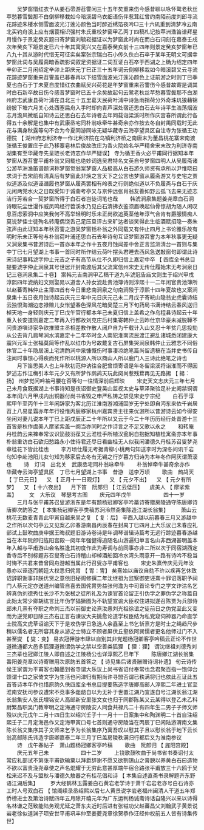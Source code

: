 <!-- { "loadSidebar": true } -->
　　吴梦窗惜红衣予从姜石帚游苕霅闲三十五年矣重来伤今感昔聊以咏怀鹭老秋丝苹愁暮雪鬓那不白倒柳移栽如今暗溪碧乌衣细语伤伴惹茸红曾约南陌前度刘郎寻流花踪迹朱楼水侧雪面波光汀莲沁颜色当时醉近绣箔夜吟□三十六矶重到清梦冷云南北买钓舟溪上应有烟蓑相识强村朱氏重校梦窗甲乙丙丁四稿札记按苹洲渔笛谱拜星月慢作于景定癸亥题曰寄梦窗刘毓崧据证以为梦窗此时尚在而白石词刻在嘉泰壬戌次年癸亥下距景定已六十年其寓吴兴又在嘉泰癸亥前十三四年则景定癸亥梦窗年已八九十其从游时代惜无可征实矣案张宗瑞白石小传久佚白石卒于某年无明文可据幸梦窗此词与吴履斋暗香疏影词叙足资据证二词互证白石卒于西湖之上确为绍定四年辛卯正二月闲绍定辛卯上距庆元丁巳正三十五年词云倒柳移栽如今暗溪碧又云寻流花踪迹梦窗重来苕霅盖已暮春再以下结雪面波光汀莲沁颜色上证前游之时则丁巳季夏也白石于丁未夏自度惜红衣曲赋吴兴荷花是年梦窗重来苕霅伤今感昔故寄是调其时白石新卒故曰伤今感昔梦窗时已五十余矣故起句云鹭老秋丝苹愁暮雪鬓那不白湖州府志武康县荷叶浦在县北三十五里葛天民荷叶浦中诗急雨捎荷分外奇珠玑狼藉锦纷披下塘六月关心处西塞扁舟入手时却向青芦深处宿还思白石去年诗平生浩荡烟波志月澹风微祇自知诗云还思白石去年诗者去年同载诣梁溪时所作庆宫春所谓此行各得五十余解是也集中有武康丞宅同朴翁咏牵牛甚奇余亦作按去冬自封禺同载时无此花与满身秋露等句不合为今夏同游同咏无疑华藏寺云海亭望具区自注寺为张循王功德院 【 湖州府志利济寺一作北利济院在乌镇利济桥之南唐末为董昌桃花寨宋南渡张循王俊置庄于此乃移寨皂林后俊故改庄为香火院始名华严精舍宋末改为利济寺南湖集有至华藏寺先呈琏长老诗志作华严疑误】 寺为循王香火必平甫同行据知本年梦窗从游苕霅平甫朴翁又同载也绝妙词选吴君特名文英自号梦窗四明人从吴履斋诸公游苹洲渔笛谱题词称梦窗觉翁案梦窗人品极高从白石游久师资有承所以尹惟晓曰求词于吾宋前有清真后有梦窗此非焕之言天下之公言也梦窗从履斋游又与史宅之贾似道游及似道诬谮履也梦窗从履斋罢相有岭表之行则绝似道以不负履斋与白石于庆元闲两党水火之日既受知于诚斋考亭又与京仲远张肖翁友善如野云孤飞去来无迹志洁行芳若合一契梦窗所得于白石者岂徒词笔也哉 
　　韩淲涧泉集题姜尧章白石洞诗眼玩尘世漫作威凤鸣经行苕溪水乃见白石清拂衣鉴须眉唤起仙骨惊胡为随人闲叹息百虑萦洞中应笑我何不高举轻明时乐未正尚欲追英茎他年淳气合肯有爵服情痴人莫说梦佳士徒殉名转庵偶饶舌己足压旦评古来旷达者谈笑得此生临酒赋招隐一奏朱弦声由此证知本年秋苕霅之游吴梦窗铦朴翁之外同载又有仲止四月上书论雅乐故有明时乐未正等句与朴翁荷叶浦还思白石去年诗句互证梦窗游苕霅为本年秋事更无疑义涧泉集书昔游诗后一首亦本年之作十五夜月蚀闻差中舍正言监测清台一首则与集中丁巳七月望湖上书事一首同时所作结云荷叶摆头君睡去西风急送敲窗句即谓此诗宋诗纪事韩淲字仲止元吉之子有高节从仕不久即归信上嘉定中卒 【 四库全书总目提要淲字仲止涧泉其号世居开封南渡后其父流寓信州宋史无传仕履始末无考涧泉日记三卷涧泉集二十卷】 案韩元吉南涧甲乙稿干道九年淲冠告庙文则生于绍兴甲戌淳熙四年淲纳妇文则娶晁以道舍人孙女淲赴贵池簿诗则淳熙十一二年闲官贵池簿所以赵蕃寄韩仲止主簿四首有今日重悲南涧泉之句南涧殁于淳熙十四年夏故也又案涧泉集十五日夜月蚀诗起云庆元三年中元日庆元己未二月戊子寄皖山隐翁史虎囊诗结云独恨海潮边恋禄赡儿女怅望春色深风花暗吴楚三月下旬药局书满诗结云春风送归棹天地一身轻则庆元丁巳戊午官行都本年己未夏归信上盖希之作乌程县诗起云十年重入长安道则嘉定二年再入行都故刘克庄后村集寄韩仲止云昨仕京华豪未减脱鞾不问贵游嗔诗家争欲推盟主丞相差教作散人闭户自为千载计入山又忍十年贫几思投劾从公去背几肩琴涧水滨嘉定十二年卒时金人南犯淮南流民渡江避乱诸城悉闭建康大震兴元军士张福莫简等作乱以红巾为号故戴复古石屏集哭涧泉韩仲止云雅志不同俗休官二十年隐居溪上宅清酌涧中泉慷慨伤时事凄凉绝笔篇尚留遗稿在当并史书传自注闻时事惊心得疾而死作所以桃源人所以商山人所以鹿门人三诗此绝笔之诗也 
　　月下笛思美人也上年秋初范仲讷往合肥曾烦寄语是年冬留梁溪将诣淮而不得因梦述志作江梅引本年元夕又有所梦作鹧鸪天玩此阕尚惹残茸再见无路掦 【 掦：扬】 州梦觉问吟袖弓腰在否等句一往情深前后辉映 
　　宋史天文志庆元三年七月己未月食既据湖上书事诗知是夜诏御史登吴山监视太史与草泽聚验足补史阙禁铜谓本年闰六月甲戌内出铜器付尚书省毁之申严私铸之禁见宋史宁宗纪 
　　白石于淳熙甲午至丙午十三年闲辞家为客北历江淮南游湘浦固岁无宁处即自沔东来依千岩居苕上八易星霜亦年年行役惟丙辰移家杭州嘉宾贤主往来优游所以昔游诗云如今得安坐闲对妻儿说本年丁巳上距戊辰正二十年所以又云于今二十年历历经行处昔游十三首皆是秋作虞美人摩挲紫盖一阕当亦同时之作诗言之不足又歌以永之 
　　和转庵丹桂韵云来裨奉常议识笳鼓羽葆又云淮桂手所植汉瓮躬自抱据知植桂寓斋亦本年事朴翁重访白石欲归愁路永小住待君还尽日看幽桂无人似我闲潘德久丹桂苏召叟梦尧章桂花下皆此桂也 
　　李万顷仕履无考据青柳小桃两句知送李时为深冬问讯千岩句知李赴池阳儿女句知为移家后去冬有无锡之行岁暮方归诗为本年冬作阿灰谓萧滚也 
　　诗　灯词　出北关　武康丞宅同朴翁咏牵牛 
　　朴翁悼牵牛甚奇余亦作　华藏寺云海亭望具区　丁巳七月望湖上书事　昔游　送李万顷 
　　歌曲　鹧鸪天 【 丁巳元日】 　又 【 正月十一日观灯】 　又 【 元夕不出】 　又 【 元夕有所梦】 　又 【 十六夜出】 　月下笛　阮郎归 【 江云低压】 　虞美人 【 摩挲紫盖】 
　　文　大乐议　琴瑟考古图 
　　庆元四年戊午　　　　　　四十一岁 
　　三月与张平甫苏召叟游浙东是年有题杨冠卿客亭吟藁诗寄赠房陵通守陈唐卿诗唐卿次韵答之 【 本集杨冠卿客亭类稿苏泂泠然斋集陈造江湖长翁集】 
　　萧山云桃花无数麦青青此甲寅自越来吴之复 【 复：后】 辛酉入越以前暮春三月又游越中之作所以次句亭云又见案乙卯春游南昌丙辰春在封禺丁巳四月上大乐议己未春应礼部试上鼓吹曲庚申据王晦叔题旧游诗卷诗是年调琴谱辑诗篇考无远行踪迹暮春游越当在本年阮郎归旌阳宫殿一阕年年强健得追随名山游遍归单言名山非西湖甚明盖本年入越与平甫游山会名胜逢其初度作此为寿调与前同事亦非二所以次于同宿湖西定香寺后不别标题苏召叟寄白石诗稽山却棹酒船回冷水湾头雨意开一路有诗吟不稳当时悔不共君来昔曾同舟游越当属此行召叟亦平甫客也 
　　宋史朱熹传庆元元年汝愚亦以诬逐而朝廷大权悉归侂胃 【 胃：冑】 矣熹始以庙议自劾不许以疾再乞休致诏辞职谢事非朕优贤之意依旧秘阁修撰二年沈继祖为监察御吏诬熹十罪诏落职予祠门人蔡元定亦送道州编管自喜去国侂冑势益张何澹为中司首论专门之学文诈沽名乞辨真伪刘德秀仕长沙不为张栻之徒所礼及为谏官首论留正引伪学之罪伪学之称葢自此始太常少卿胡纮言比年伪学猖獗图为不轨望宣谕大臣权住进拟遂召陈贾为兵部侍郎未几熹有夺职之命刘三杰以前御史论熹汝愚刘光祖徐谊之徒前日之伪党至此又变而为逆党即日除三杰右正言右谏议大夫姚愈论道学权臣结为私党窥伺神器乃命直学士院高文虎草诏谕天下于是攻伪学日急选人余嚞至上书乞斩熹方是时士之绳趋尺步稍以儒名者无所容其身从游之士特立不顾者屏伏丘壑依阿巽懦者更名他师过门不入甚至燮 【 燮：变】 易衣冠狎游巿肆以自别其非党题杨冠卿客亭吟稿云正论不作世道微通都大邑多狐狸道微谓伪学之禁以空善类狐狸 【 狸：狸】 谓沈继祖刘德秀刘三杰辈也冠卿江陵人即自述之江陵杨公也详淳熙乙巳年下 
　　陈唐卿江湖长翁集番阳姜尧章以诗寄赠用次原韵五首答之 【 诗见集后诸贤酬赠诗词补遗】 句云诗传侯王家谓为平甫客也翰墨到省寺谓大乐议上尚书省诏付奉常也念君聚百指一饱仰台馈谓十口之家倚文字为生活也问津归有期尚许寻盟否谓已秩满将归也依此互证此五首答诗本年作也惜原韵久佚四库全书总目提要陈造字唐卿高邮人淳熙二年进士官至淮南安抚司参议遭宋不竞事多龃龉自以为无补于世置江湖乃宜遂自号江湖长翁江湖长翁集安人张氏埋铭安人高邮新安里张文女也归于同郡陈某又云某得以登乙未乙科尉繁昌职吴门教宰明之定海通守房陵安人同食共禄凡二十有四年生二男子子师文师殁以庆元戊午二月十四日生以绍兴壬子十一月十一日案集中和陶渊明二十首自注绍熙壬子二月定海邑作又定海甲寅口号七首则通守房陵当在丙辰丁巳闲陆游渭南文集陈长翁文集序其子文师来乞予为长翁集序乃寓吾叹以慰其子且以慰长翁于地下云长翁高邮陈氏讳造字唐卿嘉泰二年三月丁巳盖房陵秩满归行都后又为淮南参议 
　　诗　戊午春帖子　萧山题杨冠卿客亭吟稿 
　　歌曲　阮郎归 【 旌阳宫殿】 
　　庆元五年己未　　　　　　四十二岁 
　　上铙歌鼓吹曲于尚书省书奏诏付太常应礼部试不第张平甫欲输粟以拜爵辞谢不愿又欲割锡山之膏腴以养黄白石曰造物不欲以富贵浼尧章使之声名焜耀于无穷此意甚厚端午宿合路张平甫放三十六鸥于吴松来迟不及与盟秋与潘德久敖器之有桂花倡和诗 【 本集自述直斋书录解题齐东野语江湖后集】 
　　罗大经鹤林玉露姜白石黄岩老学诗于萧千岩岩老亦号白石诗亦工时人号双白石 【 馆阁续录丞绍熙以后七人黄景说字岩老福州闽清人干道五年郑侨榜进士及第治诗赋四年五月除开禧元年为广东运判杨诚斋诗话自隆兴以来以诗得名林谦之范致能陆务观尤延之萧东夫近时后进有张镃功父赵蕃昌父刘翰武子黄景说岩老徐似道渊子项安世平甫巩丰仲至姜夔尧章徐贺恭作汪经仲权前五人皆有诗集传世】 
